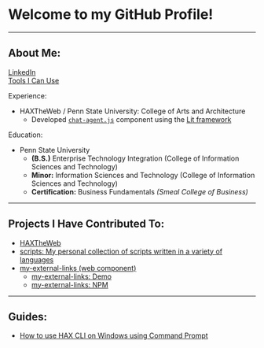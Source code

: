 # Welcome to my GitHub Profile!

---

## About Me:
[LinkedIn](https://www.linkedin.com/in/zach-dodson-psu/)  
[Tools I Can Use](https://gist.github.com/zdodson21/1b87a7149772c7e87d59cc22bc127649)

Experience:
* HAXTheWeb / Penn State University: College of Arts and Architecture
  * Developed [`chat-agent.js`](https://github.com/haxtheweb/webcomponents/tree/master/elements/chat-agent) component using the [Lit framework](https://lit.dev/)

Education:
* Penn State University
  * **(B.S.)** Enterprise Technology Integration (College of Information Sciences and Technology)
  * **Minor:** Information Sciences and Technology (College of Information Sciences and Technology)
  * **Certification:** Business Fundamentals *(Smeal College of Business)* 

---

## Projects I Have Contributed To:

* [HAXTheWeb](https://github.com/zdodson21/haxtheweb)
* [scripts: My personal collection of scripts written in a variety of languages](https://github.com/zdodson21/scripts)
* [my-external-links (web component)](https://github.com/Essential-Component-Toolbox/my-external-links)
  * [my-external-links: Demo](https://my-external-links-demo.vercel.app/)
  * [my-external-links: NPM](https://www.npmjs.com/package/@essential-component-toolbox/my-external-links)

---

## Guides:

* [How to use HAX CLI on Windows using Command Prompt](https://gist.github.com/zdodson21/e9e92797787e80a03b0614da55fecd06)
